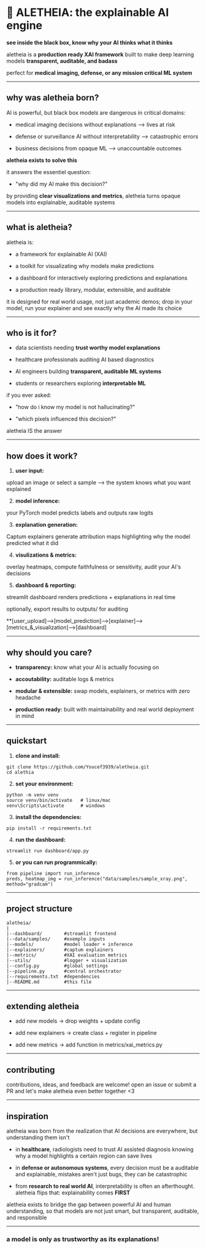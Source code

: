# 🧠 ALETHEIA: the explainable AI engine

**see inside the black box, know why your AI thinks what it thinks**

aletheia is a **production ready XAI framework** built to make deep learning models **transparent, auditable, and badass**

perfect for **medical imaging, defense, or any mission critical ML system** 

---

## why was aletheia born?

AI is powerful, but black box models are dangerous in critical domains:

- medical imaging decisions without explanations --> lives at risk

- defense or surveillance AI without interpretability --> catastrophic errors

- business decisions from opaque ML --> unaccountable outcomes

**aletheia exists to solve this**

it answers the essentiel question:

  - "why did my AI make this decision?"

by providing **clear visualizations and metrics**, aletheia turns opaque models into explainable, auditable systems
 
---

## what is aletheia?

aletheia is:

- a framework for explainable AI (XAI)

- a toolkit for visualizating why models make predictions

- a dashboard for interactively exploring predictions and explanations

- a production ready library, modular, extensible, and auditable 

it is designed for real world usage, not just academic demos; drop in your model, run your explainer and see exactly why the AI made its choice

---

## who is it for?

- data scientists needing **trust worthy model explanations**

- healthcare professionals auditing AI based diagnostics

- AI engineers building **transparent, auditable ML systems**

- students or researchers exploring **interpretable ML**

if you ever asked:

  - "how do i know my model is not hallucinating?"

  - "which pixels influenced this decision?"

aletheia IS the answer

---

## how does it work?

1. **user input:** 

upload an image or select a sample --> the system knows what you want explained

2. **model inference:**

your PyTorch model predicts labels and outputs raw logits

3. **explanation generation:**

Captum explainers generate attribution maps highlighting why the model predicted what it did

4. **visulizations & metrics:**

overlay heatmaps, compute faithfulness or sensitivity, audit your AI's decisions

5. **dashboard & reporting:**

streamlit dashboard renders predictions + explanations in real time 

optionally, export results to outputs/ for auditing

**[user_upload]-->[model_prediction]-->[explainer]-->[metrics_&_visualization]-->[dashboard]

---

## why should you care?

- **transparency:** know what your AI is actually focusing on

- **accoutability:** auditable logs & metrics

- **modular & extensible:** swap models, explainers, or metrics with zero headache

- **production ready:** built with maintainability and real world deployment in mind

---

## quickstart

1. **clone and install:**
```
git clone https://github.com/Youcef3939/aletheia.git
cd alethia
```

2. **set your environment:**
```
python -m venv venv
source venv/bin/activate   # linux/mac
venv\Scripts\activate      # windows
```

3. **install the dependencies:**
```
pip install -r requirements.txt
```

4. **run the dashboard:**
```
streamlit run dashboard/app.py 
```

5. **or you can run programmically:**
```
from pipeline import run_inference
preds, heatmap_img = run_inference("data/samples/sample_xray.png", method="gradcam")
```

---

## project structure

```
aletheia/
|
|--dashboard/        #streamlit frontend
|--data/samples/     #exemple inputs
|--models/           #model loader + inference
|--explainers/       #captum explainers
|--metrics/          #XAI evaluation metrics
|--utils/            #logger + visualization
|--config.py         #global settings
|--pipeline.py       #central orchestrator
|--requirements.txt  #dependencies
|--README.md         #this file
```

---

## extending aletheia

  - add new models     -> drop weights + update config

  - add new explainers -> create class + register in pipeline

  - add new metrics    -> add function in metrics/xai_metrics.py


---

## contributing

contributions, ideas, and feedback are welcome!
open an issue or submit a PR and let's make aletheia even better together <3

---

## inspiration

aletheia was born from the realization that AI decisions are everywhere, but understanding them isn't

  - in **healthcare**, radiologists need to trust AI assisted diagnosis knowing why a model highlights a certain region can save lives

  - in **defense or autonomous systems**, every decision must be a auditable and explainable, mistakes aren't just bugs, they can be catastrophic

  - from **research to real world AI**, interpretability is often an afterthought. aletheia flips that: explainability comes **FIRST**

aletheia exists to bridge the gap between powerful AI and human understanding, so that models are not just smart, but transparent, auditable, and responsible

---

### a model is only as trustworthy as its explanations!
